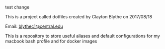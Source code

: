 test change

This is a project called dotfiles created by Clayton Blythe on 2017/08/18 

Email: blythec1@central.edu

This is a repository to store useful aliases and default configurations for my macbook bash profile and for docker images
